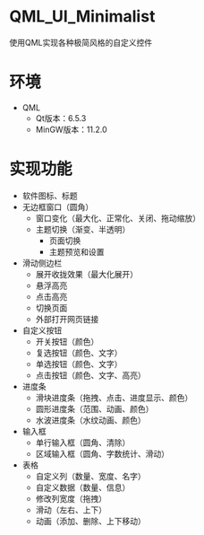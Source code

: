 # QML_UI_Minimalist

使用QML实现各种极简风格的自定义控件

# 环境

+ QML
  + Qt版本：6.5.3
  + MinGW版本：11.2.0

# 实现功能

+ 软件图标、标题
+ 无边框窗口（圆角）
  + 窗口变化（最大化、正常化、关闭、拖动缩放）
  + 主题切换（渐变、半透明）
    + 页面切换
    + 主题预览和设置
+ 滑动侧边栏
  + 展开收拢效果（最大化展开）
  + 悬浮高亮
  + 点击高亮
  + 切换页面
  + 外部打开网页链接
+ 自定义按钮
  + 开关按钮（颜色）
  + 复选按钮（颜色、文字）
  + 单选按钮（颜色、文字）
  + 点击按钮（颜色、文字、高亮）
+ 进度条
  + 滑块进度条（拖拽、点击、进度显示、颜色）
  + 圆形进度条（范围、动画、颜色）
  + 水波进度条（水纹动画、颜色）
+ 输入框
  + 单行输入框（圆角、清除）
  + 区域输入框（圆角、字数统计、滑动）
+ 表格
  + 自定义列（数量、宽度、名字）
  + 自定义数据（数量、信息）
  + 修改列宽度（拖拽）
  + 滑动（左右、上下）
  + 动画（添加、删除、上下移动）
